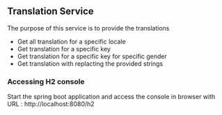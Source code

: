 ## Translation Service
The purpose of this service is to provide the translations 
* Get all translation for a specific locale 
* Get translation for a specific key 
* Get translation for a specific key for specific gender
* Get translation with replacting the provided strings


### Accessing H2 console

Start the spring boot application and access the console in browser with URL : http://localhost:8080/h2
